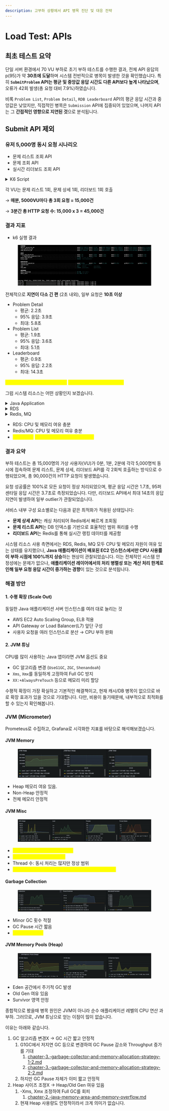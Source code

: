 ```yaml
---
description: 고부하 상황에서 API 병목 진단 및 대응 전략
---
```


# Load Test: APIs

## 최초 테스트 요약

단일 서버 환경에서 70 VU 부하로 초기 부하 테스트를 수행한 결과, 전체 API 응답의 p(95)가 약 **30초에 도달**하며 시스템 전반적으로 병목이 발생한 것을 확인했습니다. 특히 **`SubmitProblem` API는 평균 및 중앙값 응답 시간도 다른 API보다 높게 나타났으며**, 오류가 42회 발생(총 요청 대비 7.9%)하였습니다.

비록 `Problem List`, `Problem Detail`, `RDB Leaderboard` API의 평균 응답 시간과 중앙값은 낮았지만, 직접적인 병목은 `Submission` API에 집중되어 있었으며, 나머지 API는 그 **간접적인 영향으로 지연된 것**으로 분석됩니다.



## Submit API 제외

### 유저 5,000명 동시 요청 시나리오

* 문제 리스트 조회 API
* 문제 조회 API
* 실시간 리더보드 조회 API



<details>

<summary>K6 Script</summary>

```sql
import http from 'k6/http';
import { check, sleep, group } from 'k6';
import { Trend, Counter } from 'k6/metrics';

// 1) 사용자 정의 메트릭 선언
let rdbTrend      = new Trend('rdb_duration_ms');
let listTrend     = new Trend('list_duration_ms');
let detailTrend   = new Trend('detail_duration_ms');
let submitTrend   = new Trend('submit_duration_ms');

let errorCount    = new Counter('errors_total');

// ─── stages 설정 ───
export let options = {
  scenarios: {
    burst_0m:  { executor: 'per-vu-iterations', vus: 5000, iterations: 1, startTime: '0s' },
    burst_1m:  { executor: 'per-vu-iterations', vus: 5000, iterations: 1, startTime: '60s' },
    burst_2m:  { executor: 'per-vu-iterations', vus: 5000, iterations: 1, startTime: '120s' },
  },
};


const BASE_URL = 'http://172.31.6.93:8080';

function getRandomInt(min, max) {
  return Math.floor(Math.random() * (max - min + 1)) + min;
}

// 공통 로깅 & 메트릭 헬퍼
function logAndMetric(res, trend, label) {
  const ok = check(res, { [`${label} is 200`]: r => r.status === 200 });
  if (!ok) {
    console.error(
      `❌  [${label}] status ${res.status}\n` +
      `URL: ${res.url}\n` +
      `Body:\n${res.body}\n`
    );
    errorCount.add(1);
  }
  trend.add(res.timings.duration);
}

export default function () {
  group('RDB Leaderboard', () => {
    for (let i = 0; i < 1; i++) {
      let id  = getRandomInt(1, 10);
      let res = http.get(`${BASE_URL}/v1/contests/${id}/leaderboard`);
      logAndMetric(res, rdbTrend, `RDB Leaderboard ${id}`);
    }
  });

  group('Problem List', () => {
    for (let i = 0; i < 1; i++) {
      let start = getRandomInt(1, 40);
      let end   = start + getRandomInt(1, 10);
      let res   = http.get(`${BASE_URL}/problems?start=${start}&end=${end}`);
      logAndMetric(res, listTrend, `Problem list ${start}-${end}`);
    }
  });

  group('Problem Detail', () => {
    for (let i = 0; i < 1; i++) {
      let pid = getRandomInt(1, 50);
      let res = http.get(`${BASE_URL}/problems/${pid}`);
      logAndMetric(res, detailTrend, `Problem detail ${pid}`);
    }
  });
}  
```

</details>

각 VU는 문제 리스트 1회, 문제 상세 1회, 리더보드 1회 호출

→ **매분, 5000VU마다 총 3회 요청 = 15,000건**

→ **3분간 총 HTTP 요청 수: 15,000 x 3 = 45,000건**



### 결과 지표

* k6 실행 결과

<figure><img src="../../../.gitbook/assets/image (7).png" alt=""><figcaption></figcaption></figure>

전체적으로 **지연이 다소 긴 편** (2초 내외), 일부 요청은 **10초 이상**

* Problem Detail
  * 평균: 2.2초
  * 95% 응답: 3.9초
  * 최대: 5.8초
* Problem List
  * 평균: 1.9초
  * 95% 응답: 3.6초
  * 최대: 5.1초
* Leaderboard
  * 평균: 0.9초
  * 95% 응답: 2.2초
  * 최대: 14.3초

<mark style="color:yellow;">리더보드는 평균 응답은 빠르지만,</mark> <mark style="color:yellow;"></mark><mark style="color:yellow;">**최대 14초로 outlier 심합니다.**</mark>



그럼 시스템 리소스는 어떤 상황인지 보겠습니다.

<details>

<summary>Java Application</summary>

<figure><img src="../../../.gitbook/assets/image (8).png" alt=""><figcaption></figcaption></figure>

</details>

<details>

<summary>RDS</summary>

<figure><img src="../../../.gitbook/assets/image (9).png" alt=""><figcaption></figcaption></figure>

</details>

<details>

<summary>Redis, MQ</summary>

<figure><img src="../../../.gitbook/assets/image (10).png" alt=""><figcaption></figcaption></figure>

</details>

* RDS: CPU 및 메모리 여유 충분
* Redis/MQ: CPU 및 메모리 여유 충분
* <mark style="color:yellow;">Java App:</mark> <mark style="color:yellow;"></mark><mark style="color:yellow;">**부하 시 CPU 사용률 100% 도달**</mark>





### 결과 요약

부하 테스트는 총 15,000명의 가상 사용자(VU)가 0분, 1분, 2분에 각각 5,000명씩 동시에 접속하여 문제 리스트, 문제 상세, 리더보드 API를 각 2회씩 호출하는 방식으로 수행되었으며, 총 90,000건의 HTTP 요청이 발생했습니다.

요청 성공률은 100%로 모든 요청이 정상 처리되었으며, 평균 응답 시간은 1.7초, 95퍼센타일 응답 시간은 3.7초로 측정되었습니다. 다만, 리더보드 API에서 최대 14초의 응답 지연이 발생하여 일부 outlier가 관찰되었습니다.

서비스 내부 구성 요소별로는 다음과 같은 최적화가 적용된 상태입니다:

* **문제 상세 API**는 캐싱 처리되어 Redis에서 빠르게 조회됨
* **문제 리스트 API**는 DB 인덱스를 기반으로 효율적인 범위 쿼리를 수행
* **리더보드 API**는 Redis를 통해 실시간 랭킹 데이터를 제공함

시스템 리소스 사용 측면에서는 RDS, Redis, MQ 모두 CPU 및 메모리 자원이 여유 있는 상태를 유지했으나, **Java 애플리케이션이 배포된 EC2 인스턴스에서만 CPU 사용률이 부하 시점에 100%까지 상승**하는 현상이 관찰되었습니다. 이는 전체적인 시스템 안정성에는 문제가 없으나, **애플리케이션 레이어에서의 처리 병렬성 또는 계산 처리 한계로 인해 일부 요청 응답 시간이 증가하는 경향**이 있는 것으로 분석됩니다.



### 해결 방안

#### 1. **수평 확장 (Scale Out)**

동일한 Java 애플리케이션 서버 인스턴스를 여러 대로 늘리는 것

* AWS EC2 Auto Scaling Group, ELB 적용
* API Gateway or Load Balancer(L7) 앞단 구성
* 사용자 요청을 여러 인스턴스로 분산 → CPU 부하 완화

#### 2. **JVM 튜닝**

CPU를 많이 사용하는 Java 앱이라면 JVM 옵션도 중요

* GC 알고리즘 변경 (`UseG1GC`, `ZGC`, `Shenandoah`)
* `Xms`, `Xmx`를 동일하게 고정하여 Full GC 방지
* `XX:+AlwaysPreTouch` 등으로 메모리 미리 할당

수평적 확장이 가장 확실하고 기본적인 해결책이고, 현재 캐시/DB 병목이 없으므로 바로 확장 효과가 있을 것으로 기대합니다. 다만, 비용이 들기때문에, 내부적으로 최적화를 할 수 있는지 확인해봅니다.



### JVM (Micrometer)

Prometeus로 수집하고, Grafana로 시각화한 지표를 바탕으로 해석해보겠습니다.

#### JVM Memory

<figure><img src="../../../.gitbook/assets/image (11).png" alt=""><figcaption></figcaption></figure>

* Heap 메모리 여유 있음.
* Non-Heap 안정적
* 전체 메모리 안정적

#### JVM Misc

<figure><img src="../../../.gitbook/assets/image (12).png" alt=""><figcaption></figcaption></figure>

* <mark style="color:yellow;">**Java 프로세스 CPU 100% 도달**</mark>
* <mark style="color:yellow;">**시스템 Load 급증: Max 8.8**</mark>
* Thread 수: 동시 처리는 많지만 정상 범위
* <mark style="color:yellow;">**Runnable 스레드 수 과다: CPU를 기다리는 스레드 많음**</mark>

#### Garbage Collection

<figure><img src="../../../.gitbook/assets/image (13).png" alt=""><figcaption></figcaption></figure>

* Minor GC 횟수 적절
* GC Pause 시간 짧음
* <mark style="color:yellow;">**객체 생성량 많음**</mark>

#### **JVM Memory Pools (Heap)**

<figure><img src="../../../.gitbook/assets/image (14).png" alt=""><figcaption></figcaption></figure>

* Eden 공간에서 주기적 GC 발생
* Old Gen 여유 있음
* Survivor 영역 안정



종합적으로 봤을때 병목 원인은 JVM이 아니라 순수 애플리케이션 레벨의 CPU 연산 과부하. 그러므로, JVM 튜닝으로 얻는 이점이 많이 없습니다.

이유는 아래와 같습니다.

1. GC 알고리즘 변경X -> GC 시간 짧고 안정적
   1. G1GC에서 저지연 GC 등으로 변경하여 GC Pause 감소와 Throughput 증가를 기대&#x20;
      1. [chapter-3.-garbage-collector-and-memory-allocation-strategy-1-2.md](../../../books/digging-deep-into-jvm/chapter-3.-garbage-collector-and-memory-allocation-strategy-1-2.md "mention")
      2. [chapter-3.-garbage-collector-and-memory-allocation-strategy-2-2.md](../../../books/digging-deep-into-jvm/chapter-3.-garbage-collector-and-memory-allocation-strategy-2-2.md "mention")
   2. 하지만 GC Pause 자체가 이미 짧고 안정적
2. Heap 사이즈 조정X -> Heap/Old Gen 여유 있음
   1. -Xms, Xmx 조정하여 Full GC를 회피
      1. [chapter-2.-java-memory-area-and-memory-overflow.md](../../../books/digging-deep-into-jvm/chapter-2.-java-memory-area-and-memory-overflow.md "mention")
   2. 현재 Heap 사용량도 안정적이라서 크게 의미가 없습니다.
